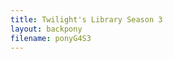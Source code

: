 ```yaml
---
title: Twilight's Library Season 3
layout: backpony
filename: ponyG4S3
--- 
```

<script>
document.addEventListener('DOMContentLoaded',function(){
    var requestURL = "https://raw.githubusercontent.com/linbei9487/linbei9487.github.io/main/src/json/S3.json"
        var request = new XMLHttpRequest();
        request.open('GET', requestURL);
        // request.responseType = 'json';
        request.send();
        request.onload = function() {
        var data2 = JSON.parse(request.responseText);
        var step;
        var element = document.getElementById("content");
        var previous = document.createElement('h1');
        previous.innerHTML=("回到上一季")
        var perlin = document.createElement('a');
        perlin.innerHTML=("點擊此處")
        perlin.href =((data2.pre));
        perlin.id = ("per");
        if ((data2.pre)===""){           
        }else{
            element.insertAdjacentElement("afterbegin", perlin);
            element.insertAdjacentElement("afterbegin", previous);
        }
        var toptxt = document.createElement('p');
            toptxt.innerHTML =((data2.toptxt));
            toptxt.id = ("toptxt");    
        if ((data2.toptxt)===""){           
        }else{
            element.insertAdjacentElement("beforeend", toptxt);
        }
        // console.log((data2.episode.length))
        for (step=0; step < (data2.episode.length) ; step++){
            var tit = document.createElement('h1');
            tit.innerHTML =("S"+(data2.season)+"E"+ (data2.episode[step].index));
            tit.id = ("tit"+ step);
            var nam = document.createElement('h2');
            nam.innerHTML =((data2.episode[step].name));
            nam.id = ("nam"+ step);
            if ((data2.episode[step].texttop)===""){           
            }else{
                var texttop = document.createElement('p');
                texttop.innerHTML =((data2.episode[step].texttop));
                texttop.id = ("textt"+ step);    
            }
            var img1 =document.createElement('img');
            img1.src =(data2.episode[step].img1);
            img1.id=("img1"+ step)
            var img2 =document.createElement('img');
            img2.src =(data2.episode[step].img2);
            img2.id=("img2"+ step)
            var img3 =document.createElement('img');
            img3.src =(data2.episode[step].img3);
            img3.id=("img3"+ step)
            var img4 =document.createElement('img');
            img4.src =(data2.episode[step].img4);
            img4.id=("img4"+ step)
            if ((data2.episode[step].textend)===""){           
            }else{
                var textend = document.createElement('p');
                textend.innerHTML =((data2.episode[step].textend));
                textend.id = ("texte"+ step);    
            }
            var eqe = document.createElement('h2');
            eqe.innerHTML =("進入小馬國");
            eqe.id = ("eqe"+ step);
            var lin = document.createElement('a');
            lin.innerHTML=("點擊此處")
            lin.href =((data2.episode[step].link));
            lin.id = ("lin"+ step);
            var par = document.createElement('p');
            par.innerHTML =("Password: "+ (data2.episode[step].pw));
            par.id = ("p"+ step);
            var vid = document.createElement('iframe');
            vid.src = (data2.episode[step].vid);
            vid.referrerPolicy = "no-referrer-when-downgrade"
            vid.allowFullscreen = "true"
            vid.id = ("m"+ step);
            if ((data2.episode[step].after)===""){           
            }else{
                var after = document.createElement('p');
                after.innerHTML =((data2.episode[step].after));
                after.id = ("after"+ step);    
            }
            var element = document.getElementById("content");
            element.insertAdjacentElement("beforeend", tit);
            element.insertAdjacentElement("beforeend", nam);
            if ((data2.episode[step].texttop)===""){           
            }else{
                element.insertAdjacentElement("beforeend", texttop);
            }
            element.insertAdjacentElement("beforeend", img1);
            element.insertAdjacentElement("beforeend", img2);
            element.insertAdjacentElement("beforeend", img3);
            element.insertAdjacentElement("beforeend", img4);
            if ((data2.episode[step].textend)===""){           
            }else{
                element.insertAdjacentElement("beforeend", textend);
            }
            element.insertAdjacentElement("beforeend", eqe);
            element.insertAdjacentElement("beforeend", lin);
            element.insertAdjacentElement("beforeend", par);
            element.insertAdjacentElement("beforeend", vid);
            if ((data2.episode[step].after)===""){           
            }else{
                element.insertAdjacentElement("beforeend", after);
            }
            // ,nam,img1,img2,img3,img4,eqe,lin,par,vid
            // document.getElementById("p"+ step).innerHTML =("Password: "+ (data2.episode[step].pw));
            // document.getElementById("m"+ step).src =(data2.episode[step].link);
            }
        var next = document.createElement('h1');
        next.innerHTML=("前往下一季")
        var nextlin = document.createElement('a');
        nextlin.innerHTML=("點擊此處")
        nextlin.href =((data2.next));
        nextlin.id = ("next");
        if ((data2.next)===""){           
        }else{
            element.insertAdjacentElement("beforeend", next);
            element.insertAdjacentElement("beforeend", nextlin);
        }
        };
    // var footer = document.createElement('footer');
    // footer.className=("site-footer");
    // var element = document.getElementById("content");
    // element.insertAdjacentElement("beforeend", footer);
    })
</script>
